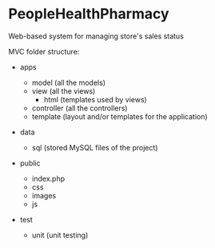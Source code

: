 # PeopleHealthPharmacy
Web-based system for managing store's sales status

MVC folder structure:
* apps
   
   * model	(all the models)
   * view		(all the views)
     * html	(templates used by views)
   * controller	(all the controllers)
   * template	(layout and/or templates for the application)
* data
   * sql		(stored MySQL files of the project)
* public
   * index.php
   * css
   * images
   * js		
* test
   * unit		(unit testing)
